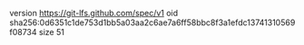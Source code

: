 version https://git-lfs.github.com/spec/v1
oid sha256:0d6351c1de753d1bb5a03aa2c6ae7a6ff58bbc8f3a1efdc13741310569f08734
size 51
